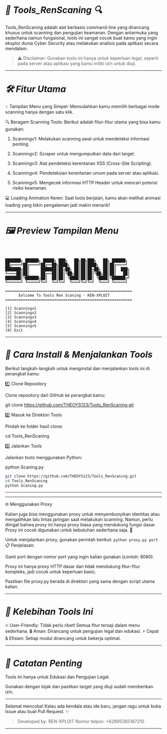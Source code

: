 # *🚀 Tools_RenScaning 🔍*

Tools_RenScaning adalah alat berbasis command-line yang dirancang khusus untuk scanning dan pengujian keamanan. Dengan antarmuka yang sederhana namun fungsional, tools ini sangat cocok buat kamu yang ingin eksplor dunia Cyber Security atau melakukan analisis pada aplikasi secara mendalam.

> ⚠️ Disclaimer: Gunakan tools ini hanya untuk keperluan legal, seperti pada server atau aplikasi yang kamu miliki izin untuk diuji.




---

# *🛠️ Fitur Utama*

💡 Tampilan Menu yang Simpel:
Memudahkan kamu memilih berbagai mode scanning hanya dengan satu klik.

🔍 Beragam Scanning Tools:
Berikut adalah fitur-fitur utama yang bisa kamu gunakan:

1. Scanningv1: Melakukan scanning awal untuk mendeteksi informasi penting.


2. Scanningv2: Scraper untuk mengumpulkan data dari target.


3. Scanningv3: Alat pendeteksi kerentanan XSS (Cross-Site Scripting).


4. Scanningv4: Pendeteksian kerentanan umum pada server atau aplikasi.


5. Scanningv5: Mengecek informasi HTTP Header untuk mencari potensi risiko keamanan.



💻 Loading Animation Keren:
Saat tools berjalan, kamu akan melihat animasi loading yang bikin pengalaman jadi makin menarik!


---

# *🖼️ Preview Tampilan Menu*

```



███████╗ ██████╗ █████╗ ███╗   ██╗██╗███╗   ██╗ ██████╗ 
██╔════╝██╔════╝██╔══██╗████╗  ██║██║████╗  ██║██╔════╝ 
███████╗██║     ███████║██╔██╗ ██║██║██╔██╗ ██║██║  ███╗
╚════██║██║     ██╔══██║██║╚██╗██║██║██║╚██╗██║██║   ██║
███████║╚██████╗██║  ██║██║ ╚████║██║██║ ╚████║╚██████╔╝
╚══════╝ ╚═════╝╚═╝  ╚═╝╚═╝  ╚═══╝╚═╝╚═╝  ╚═══╝ ╚═════╝ 
                                                        
=========================================================  
      Eelcome To Tools Ren Scaning - REN-XPLOIT
=========================================================  

[1] Scanningv1  
[2] Scanningv2  
[3] Scanningv3  
[4] Scanningv4  
[5] Scanningv5  
[0] Exit

```

---

# *🔧 Cara Install & Menjalankan Tools*

Berikut langkah-langkah untuk menginstal dan menjalankan tools ini di perangkat kamu:

1️⃣ Clone Repository

Clone repository dari GitHub ke perangkat kamu:

git clone https://github.com/THEOYS123/Tools_RenScaning.git

2️⃣ Masuk ke Direktori Tools

Pindah ke folder hasil clone:

cd Tools_RenScaning

3️⃣ Jalankan Tools

Jalankan tools menggunakan Python:

python Scaning.py

```bash
git clone https://github.com/THEOYS123/Tools_RenScaning.git
cd Tools_RenScaning
python Scaning.py
```
---

---

🌐 Menggunakan Proxy

Kalian juga bisa menggunakan proxy untuk menyembunyikan identitas atau mengalihkan lalu lintas jaringan saat melakukan scanning. Namun, perlu diingat bahwa proxy ini hanya proxy biasa yang mendukung fungsi dasar. Proxy ini cocok digunakan untuk kebutuhan sederhana saja. 🚀

Untuk menjalankan proxy, gunakan perintah berikut:
`
 python proxy.py port
`
📋 Penjelasan:

Ganti port dengan nomor port yang ingin kalian gunakan (contoh: 8080).

Proxy ini hanya proxy HTTP dasar dan tidak mendukung fitur-fitur kompleks, jadi cocok untuk keperluan basic.

Pastikan file proxy.py berada di direktori yang sama dengan script utama kalian.



---



# *🎯 Kelebihan Tools Ini*

🔥 User-Friendly: Tidak perlu ribet! Semua fitur tersaji dalam menu sederhana.
🔒 Aman: Dirancang untuk pengujian legal dan edukasi.
⚡ Cepat & Efisien: Setiap modul dirancang untuk bekerja optimal.


---

# *📌 Catatan Penting*

Tools ini hanya untuk Edukasi dan Pengujian Legal.

Gunakan dengan bijak dan pastikan target yang diuji sudah memberikan izin.



---

Selamat mencoba! Kalau ada kendala atau ide baru, jangan ragu untuk buka Issue atau buat Pull Request. ✨

> Developed by: REN-XPLOIT
> Nomor telpon: +62895365187210



---


